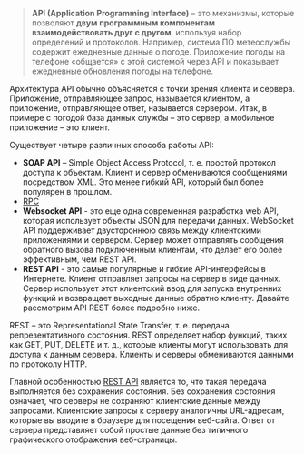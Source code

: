 > **API (Application Programming Interface)** – это механизмы, которые позволяют **двум программным компонентам взаимодействовать друг с другом**, используя набор определений и протоколов. Например, система ПО метеослужбы содержит ежедневные данные о погоде. Приложение погоды на телефоне «общается» с этой системой через API и показывает ежедневные обновления погоды на телефоне.

Архитектура API обычно объясняется с точки зрения клиента и сервера. Приложение, отправляющее запрос, называется клиентом, а приложение, отправляющее ответ, называется сервером. Итак, в примере с погодой база данных службы – это сервер, а мобильное приложение – это клиент.

Существует четыре различных способа работы API:

- **SOAP API** – Simple Object Access Protocol, т. е. простой протокол доступа к объектам. Клиент и сервер обмениваются сообщениями посредством XML. Это менее гибкий API, который был более популярен в прошлом.
- [RPC](rpc.md)
- **Websocket API** - это еще одна современная разработка web API, которая использует объекты JSON для передачи данных. WebSocket API поддерживает двустороннюю связь между клиентскими приложениями и сервером. Сервер может отправлять сообщения обратного вызова подключенным клиентам, что делает его более эффективным, чем REST API.
- **REST API** - это самые популярные и гибкие API-интерфейсы в Интернете. Клиент отправляет запросы на сервер в виде данных. Сервер использует этот клиентский ввод для запуска внутренних функций и возвращает выходные данные обратно клиенту. Давайте рассмотрим API REST более подробно ниже.

REST – это Representational State Transfer, т. е. передача репрезентативного состояния. REST определяет набор функций, таких как GET, PUT, DELETE и т. д., которые клиенты могут использовать для доступа к данным сервера. Клиенты и серверы обмениваются данными по протоколу HTTP.

Главной особенностью [REST API](https://docs.aws.amazon.com/apigateway/latest/developerguide/http-api-vs-rest?pg=wianapi&cta=restapi) является то, что такая передача выполняется без сохранения состояния. Без сохранения состояния означает, что серверы не сохраняют клиентские данные между запросами. Клиентские запросы к серверу аналогичны URL-адресам, которые вы вводите в браузере для посещения веб-сайта. Ответ от сервера представляет собой простые данные без типичного графического отображения веб-страницы.
